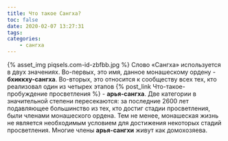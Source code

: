 ```yaml
---
title: Что такое Сангха?
toc: false
date: 2020-02-07 13:27:31
tags:
categories:
    - сангха
---
```

{% asset_img piqsels.com-id-zbfbb.jpg %}
Слово «Сангха» используется в двух значениях. Во-первых, это имя, данное монашескому ордену - **бхиккху-сангха**. Во-вторых, это относится к сообществу всех тех, кто реализовал один из четырех этапов {% post_link Что-такое-пробуждение просветления %} - **арья-сангха**. Две категории в значительной степени пересекаются: за последние 2600 лет подавляющее большинство из тех, кто достиг стадии просветления, были членами монашеского ордена. Тем не менее, монашеская жизнь не является необходимым условием для достижения некоторых стадий просветления. Многие члены **арья-сангхи** живут как домохозяева.
